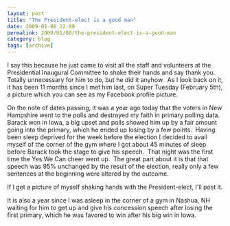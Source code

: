 ```yaml
---
layout: post
title: "The President-elect is a good man"
date: 2009-01-08 12:09
permalink: 2009/01/08/the-president-elect-is-a-good-man
category: blog
tags: [archive]
---
```

I say this because he just came to visit all the staff and volunteers at the Presidential Inaugural Committee to shake their hands and say thank you.  Totally unnecessary for him to do, but he did it anyhow.  As I look back on it, it has been 11 months since I met him last, on Super Tuesday (February 5th), a picture which you can see as my Facebook profile picture.

On the note of dates passing, it was a year ago today that the voters in New Hampshire went to the polls and destroyed my faith in primary polling data.  Barack won in Iowa, a big upset and polls showed him up by a fair amount going into the primary, which he ended up losing by a few points.  Having been sleep deprived for the week before the election I decided to avail myself of the corner of the gym where I got about 45 minutes of sleep before Barack took the stage to give his speech.  That night was the first time the Yes We Can cheer went up.  The great part about it is that that speech was 95% unchanged by the result of the election, really only a few sentences at the beginning were altered by the outcome.

If I get a picture of myself shaking hands with the President-elect, I'll post it.

It is also a year since I was asleep in the corner of a gym in Nashua, NH waiting for him to get up and give his concession speech after losing the first primary, which he was favored to win after his big win in Iowa.